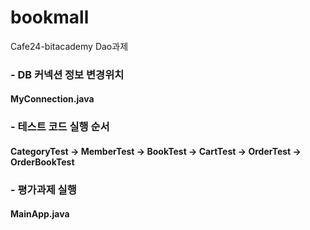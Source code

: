 # bookmall
Cafe24-bitacademy Dao과제

### - DB 커넥션 정보 변경위치
#### MyConnection.java

### - 테스트 코드 실행 순서
#### CategoryTest -> MemberTest -> BookTest -> CartTest -> OrderTest -> OrderBookTest

### - 평가과제 실행
#### MainApp.java
